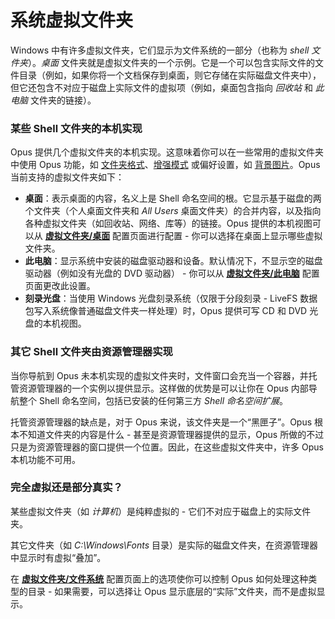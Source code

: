 # 系统虚拟文件夹

Windows 中有许多虚拟文件夹，它们显示为文件系统的一部分（也称为 *shell 文件夹*）。*桌面* 文件夹就是虚拟文件夹的一个示例。它是一个可以包含实际文件的文件目录（例如，如果你将一个文档保存到桌面，则它存储在实际磁盘文件夹中），但它还包含不对应于磁盘上实际文件的虚拟项（例如，桌面包含指向 *回收站* 和 *此电脑* 文件夹的链接）。

### 某些 Shell 文件夹的本机实现

Opus 提供几个虚拟文件夹的本机实现。这意味着你可以在一些常用的虚拟文件夹中使用 Opus 功能，如 [文件夹格式](../folder_options/folder_formats.zh.md)、[增强模式](../the_lister/view_modes.zh.md) 或偏好设置，如 [背景图片](/Manual/preferences/preferences_categories/colors_and_fonts/images.zh.md)。Opus 当前支持的虚拟文件夹如下：

- **桌面**：表示桌面的内容，名义上是 Shell 命名空间的根。它显示基于磁盘的两个文件夹（个人桌面文件夹和 *All Users* 桌面文件夹）的合并内容，以及指向各种虚拟文件夹（如回收站、网络、库等）的链接。Opus 提供的本机视图可以从 **[虚拟文件夹/桌面](/Manual/preferences/preferences_categories/folders/virtual_folders/desktop.zh.md)** 配置页面进行配置 - 你可以选择在桌面上显示哪些虚拟文件夹。
- **此电脑**：显示系统中安装的磁盘驱动器和设备。默认情况下，不显示空的磁盘驱动器（例如没有光盘的 DVD 驱动器） - 你可以从 **[虚拟文件夹/此电脑](/Manual/preferences/preferences_categories/folders/virtual_folders/this_pc.zh.md)** 配置页面更改此设置。
- **刻录光盘**：当使用 Windows 光盘刻录系统（仅限于分段刻录 - LiveFS 数据包写入系统像普通磁盘文件夹一样处理）时，Opus 提供可写 CD 和 DVD 光盘的本机视图。

### 其它 Shell 文件夹由资源管理器实现

当你导航到 Opus 未本机实现的虚拟文件夹时，文件窗口会充当一个容器，并托管资源管理器的一个实例以提供显示。这样做的优势是可以让你在 Opus 内部导航整个 Shell 命名空间，包括已安装的任何第三方 *Shell 命名空间扩展*。

托管资源管理器的缺点是，对于 Opus 来说，该文件夹是一个“黑匣子”。Opus 根本不知道文件夹的内容是什么 - 甚至是资源管理器提供的显示，Opus 所做的不过只是为资源管理器的窗口提供一个位置。因此，在这些虚拟文件夹中，许多 Opus 本机功能不可用。

### 完全虚拟还是部分真实？

某些虚拟文件夹（如 *计算机*）是纯粹虚拟的 - 它们不对应于磁盘上的实际文件夹。

其它文件夹（如 *C:\Windows\Fonts* 目录）是实际的磁盘文件夹，在资源管理器中显示时有虚拟“叠加”。

在 **[虚拟文件夹/文件系统](/Manual/preferences/preferences_categories/folders/virtual_folders/file_system.zh.md)** 配置页面上的选项使你可以控制 Opus 如何处理这种类型的目录 - 如果需要，可以选择让 Opus 显示底层的“实际”文件夹，而不是虚拟显示。